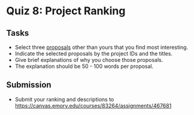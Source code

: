 # Quiz 8: Project Ranking

## Tasks

* Select three [proposals](../project/projects-2021.md) other than yours that you find most interesting.
* Indicate the selected proposals by the project IDs and the titles.
* Give brief explanations of why you choose those proposals.
* The explanation should be 50 - 100 words per proposal.

## Submission

* Submit your ranking and descriptions to https://canvas.emory.edu/courses/83264/assignments/467681
